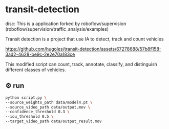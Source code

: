 # transit-detection
disc: This is a application forked by roboflow/supervision (roboflow/supervision/traffic_analysis/examples)
<div>
  <p>
    Transit detection is a project that use IA to detect, track and count vehicles
  </p>


https://github.com/hugoles/transit-detection/assets/67278688/57b8f158-3ad2-4628-be9c-2e2e70a183ce

This modified script can count, track, annotate, classify, and distinguish different classes of vehicles.

</div>


## ⚙️ run

```bash
python script.py \
--source_weights_path data/model4.pt \
--source_video_path data/output.mov \
--confidence_threshold 0.3 \
--iou_threshold 0.5 \
--target_video_path data/output_result.mov
```
